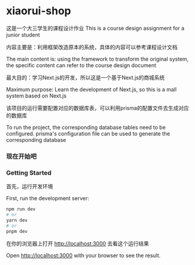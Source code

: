 # xiaorui-shop

这是一个大三学生的课程设计作业
		This is a course design assignment for a junior student

内容主要是：利用框架改造原本的系统，具体的内容可以参考课程设计文档

The main content is: using the framework to transform the original system, the specific content can refer to the course design document

最大目的：学习Next.js的开发，所以这是一个基于Next.js的商城系统

Maximum purpose: Learn the development of Next.js, so this is a mall system based on Next.js

该项目的运行需要配置对应的数据库表，可以利用prisma的配置文件去生成对应的数据库

To run the project, the corresponding database tables need to be configured. prisma's configuration file can be used to generate the corresponding database

### 现在开始吧

### Getting Started

首先，运行开发环境

First, run the development server:

```bash
npm run dev
# or
yarn dev
# or
pnpm dev
```

在你的浏览器上打开  [http://localhost:3000](http://localhost:3000)  去看这个运行结果

Open [http://localhost:3000](http://localhost:3000) with your browser to see the result.


